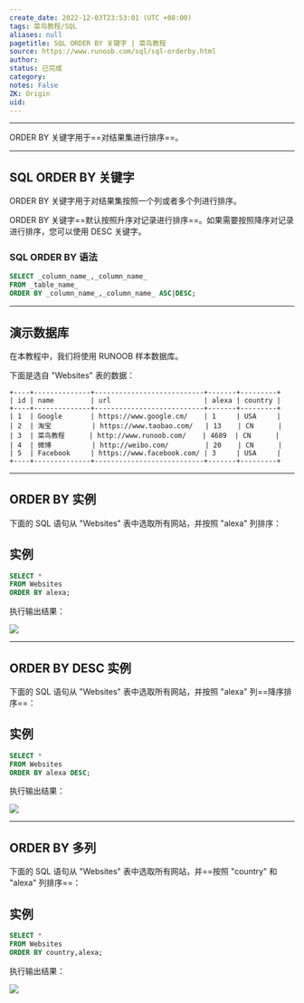 ```yaml
---
create_date: 2022-12-03T23:53:01 (UTC +08:00)
tags: 菜鸟教程/SQL
aliases: null
pagetitle: SQL ORDER BY 关键字 | 菜鸟教程
source: https://www.runoob.com/sql/sql-orderby.html
author: 
status: 已完成
category: 
notes: False
ZK: Origin
uid: 
---
```


___

ORDER BY 关键字用于==对结果集进行排序==。

___

## SQL ORDER BY 关键字

ORDER BY 关键字用于对结果集按照一个列或者多个列进行排序。

ORDER BY 关键字==默认按照升序对记录进行排序==。如果需要按照降序对记录进行排序，您可以使用 DESC 关键字。

### SQL ORDER BY 语法

```sql
SELECT _column_name_,_column_name_  
FROM _table_name_  
ORDER BY _column_name_,_column_name_ ASC|DESC;
```
  
___

## 演示数据库

在本教程中，我们将使用 RUNOOB 样本数据库。

下面是选自 "Websites" 表的数据：

```
+----+--------------+---------------------------+-------+---------+
| id | name         | url                       | alexa | country |
+----+--------------+---------------------------+-------+---------+
| 1  | Google       | https://www.google.cm/    | 1     | USA     |
| 2  | 淘宝          | https://www.taobao.com/   | 13    | CN      |
| 3  | 菜鸟教程      | http://www.runoob.com/    | 4689  | CN      |
| 4  | 微博          | http://weibo.com/         | 20    | CN      |
| 5  | Facebook     | https://www.facebook.com/ | 3     | USA     |
+----+--------------+---------------------------+-------+---------+
```

___

## ORDER BY 实例

下面的 SQL 语句从 "Websites" 表中选取所有网站，并按照 "alexa" 列排序：

## 实例

```sql
SELECT * 
FROM Websites 
ORDER BY alexa;
```


执行输出结果：

![](https://www.runoob.com/wp-content/uploads/2013/09/orderby1.jpg)

  

___

## ORDER BY DESC 实例

下面的 SQL 语句从 "Websites" 表中选取所有网站，并按照 "alexa" 列==降序排序==：

## 实例

```sql
SELECT * 
FROM Websites 
ORDER BY alexa DESC;
```

执行输出结果：

![](https://www.runoob.com/wp-content/uploads/2013/09/orderby2.jpg)

  

___

## ORDER BY 多列

下面的 SQL 语句从 "Websites" 表中选取所有网站，并==按照 "country" 和 "alexa" 列排序==：

## 实例

```sql
SELECT * 
FROM Websites 
ORDER BY country,alexa;
```


执行输出结果：

![](https://www.runoob.com/wp-content/uploads/2013/09/orderby3.jpg)
